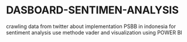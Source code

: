 # DASBOARD-SENTIMEN-ANALYSIS
crawling data from twitter about implementation PSBB in indonesia for sentiment analysis use methode vader and visualization using POWER BI
